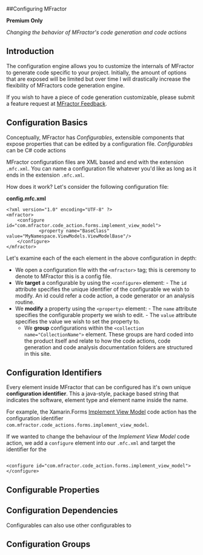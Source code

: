 
##Configuring MFractor

**Premium Only**

*Changing the behavior of MFractor's code generation and code actions*

## Introduction

The configuration engine allows you to customize the internals of MFractor to generate code specific to your project. Initially, the amount of options that are exposed will be limited but over time I will drastically increase the flexibility of MFractors code generation engine.

If you wish to have a piece of code generation customizable, please submit a feature request at [MFractor Feedback](https://github.com/mfractor/mfractor-feedback/issues/new).

## Configuration Basics

Conceptually, MFractor has *Configurables*, extensible components that expose properties that can be edited by a configuration file. *Configurables* can be C# code actions



MFractor configuration files are XML based and end with the extension `.mfc.xml`. You can name a configuration file whatever you'd like as long as it ends in the extension `.mfc.xml`.

How does it work? Let's consider the following configuration file:

**config.mfc.xml**
```
<?xml version="1.0" encoding="UTF-8" ?>
<mfractor>
    <configure id="com.mfractor.code_action.forms.implement_view_model">
            <property name="BaseClass" value="MyNamespace.ViewModels.ViewModelBase"/>
    </configure>
</mfractor>
```


Let's examine each of the each element in the above configuration in depth:

   - We open a configuration file with the `<mfractor>` tag; this is ceremony to denote to MFractor this is a config file.
   - We **target** a configurable by using the `<configure>` element:
    - The `id` attribute specifies the unique identifier of the configurable we wish to modify. An id could refer a code action, a code generator or an analysis routine.
   - We **modify** a property using the `<property>` element:
    - The `name` attribute specifies the configurable property we wish to edit.
    - The `value` attribute specifies the value we wish to set the property to.
     - We **group** configurations within the `<collection name="CollectionName">` element. These groups are hard coded into the product itself and relate to how the code actions, code generation and code analysis documentation folders are structured in this site.

## Configuration Identifiers

Every element inside MFractor that can be configured has it's own unique **configuration identifier**. This a java-style, package based string that indicates the software, element type and element name inside the name.

For example, the Xamarin.Forms [Implement View Model](/code-actions/xaml/generate.md#implement-view-model) code action has the configuration identifier `com.mfractor.code_actions.forms.implement_view_model`.

If we wanted to change the behaviour of the *Implement View Model* code action, we add a `configure` element into our `.mfc.xml` and target the identifier for the

```

<configure id="com.mfractor.code_action.forms.implement_view_model">
</configure>

```

## Configurable Properties



## Configuration Dependencies

Configurables can also use other configurables to


## Configuration Groups
